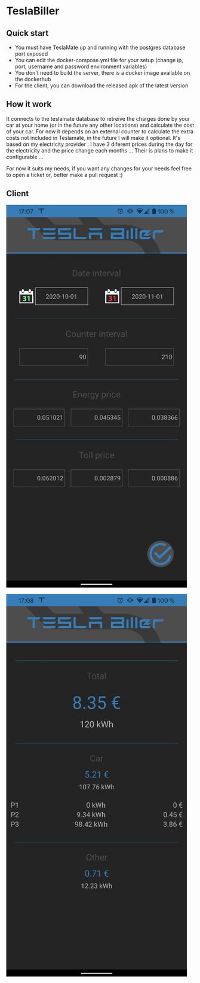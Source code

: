 TeslaBiller
=================================================

Quick start
---------------------------

- You must have TeslaMate up and running with the postgres database port exposed
- You can edit the docker-compose.yml file for your setup (change ip, port, username and password environment variables)
- You don't need to build the server, there is a docker image available on the dockerhub
- For the client, you can download the released apk of the latest version

How it work
---------------------------

It connects to the teslamate database to retreive the charges done by your car at your home (or in the future any other locations) and calculate the cost of your car.
For now it depends on an external counter to calculate the extra costs not included in Teslamate, in the future I will make it optional.
It's based on my electricity provider : I have 3 diferent prices during the day for the electricity and the price change each months ... Their is plans to make it configurable ...

For now it suits my needs, if you want any changes for your needs feel free to open a ticket or, better make a pull request :)

Client
---------------------------

![Image of the client](https://github.com/think-free/teslabiller/blob/master/images/client1.jpg)

![Image of the client](https://github.com/think-free/teslabiller/blob/master/images/client2.jpg)
